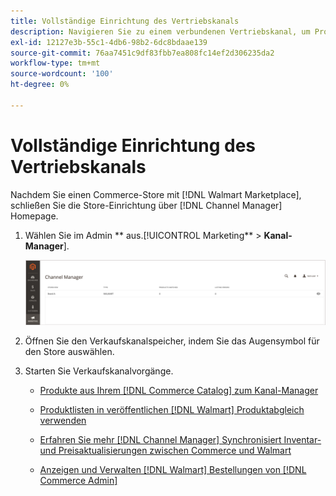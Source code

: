```yaml
---
title: Vollständige Einrichtung des Vertriebskanals
description: Navigieren Sie zu einem verbundenen Vertriebskanal, um Produktlisten, Inventar- und Preisaktualisierungen anzuzeigen und zu verwalten und Bestellungen zu verfolgen.
exl-id: 12127e3b-55c1-4db6-98b2-6dc8bdaae139
source-git-commit: 76aa7451c9df83fbb7ea808fc14ef2d306235da2
workflow-type: tm+mt
source-wordcount: '100'
ht-degree: 0%

---
```


# Vollständige Einrichtung des Vertriebskanals

Nachdem Sie einen Commerce-Store mit [!DNL Walmart Marketplace], schließen Sie die Store-Einrichtung über [!DNL Channel Manager] Homepage.

1. Wählen Sie im Admin ** aus.[!UICONTROL Marketing** > **Kanal-Manager**].

   ![Verwalten von Kanal-Manager-Stores](assets/channel-manager-setup-first-store.png)

1. Öffnen Sie den Verkaufskanalspeicher, indem Sie das Augensymbol für den Store auswählen.

1. Starten Sie Verkaufskanalvorgänge.

   - [Produkte aus Ihrem [!DNL Commerce Catalog] zum Kanal-Manager](add-products-to-connected-channel.md)

   - [Produktlisten in veröffentlichen [!DNL Walmart] Produktabgleich verwenden](publish-listings-to-marketplace.md)

   - [Erfahren Sie mehr [!DNL Channel Manager] Synchronisiert Inventar- und Preisaktualisierungen zwischen Commerce und Walmart](inventory-and-price-updates.md)

   - [Anzeigen und Verwalten [!DNL Walmart] Bestellungen von [!DNL Commerce Admin]](manage-orders.md)
